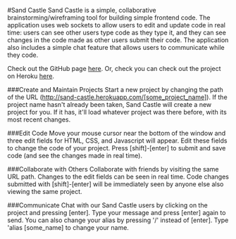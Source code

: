 #Sand Castle
Sand Castle is a simple, collaborative brainstorming/wireframing tool
for building simple frontend code.  The application uses web sockets to
allow users to edit and update code in real time: users can see other
users type code as they type it, and they can see changes in the code
made as other users submit their code.  The application also includes a
simple chat feature that allows users to communicate while they code.

Check out the GitHub page
[here](https://github.com/roy-pfaffer/sand-castle).  Or, check you can
check out the project on Heroku
[here](http://sand-castle.herokuapp.com).

###Create and Maintain Projects
Start a new project by changing the path of the URL
(http://sand-castle.herokuapp.com/[some_project_name]). If the project
name hasn't already been taken, Sand Castle will create a new project
for you. If it has, it'll load whatever project was there before, with
its most recent changes.

###Edit Code
Move your mouse cursor near the bottom of the window and three edit
fields for HTML, CSS, and Javascript will appear. Edit these fields to
change the code of your project. Press [shift]-[enter] to submit and
save code (and see the changes made in real time).

###Collaborate with Others
Collaborate with friends by visiting the same URL path. Changes to the
edit fields can be seen in real time. Code changes submitted with
[shift]-[enter] will be immediately seen by anyone else also viewing the
same project.

###Communicate
Chat with our Sand Castle users by clicking on the project and pressing
[enter]. Type your message and press [enter] again to send. You can also
change your alias by pressing '/' instead of [enter]. Type 'alias
[some_name] to change your name.
